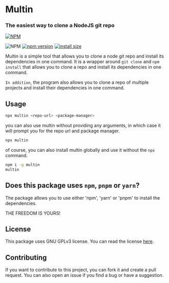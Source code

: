 # Multin

### The easiest way to clone a NodeJS git repo

[![NPM](https://nodei.co/npm/multin.png)](https://nodei.co/npm/multin/)

![NPM](https://img.shields.io/npm/l/multin)
[![npm version](https://badge.fury.io/js/multin.svg)](https://badge.fury.io/js/multin)
[![install size](https://packagephobia.com/badge?p=quick-random)](https://packagephobia.com/result?p=quick-random)

Multin is a simple tool that allows you to clone a node git repo and install its dependencies in one command. It is a wrapper around `git clone` and `npm install` that allows you to clone a repo and install its dependencies in one command.

`In addition`, the program also allows you to clone a repo of multiple projects and install their dependencies in one command.

## Usage

```bash
npx multin <repo-url> <package-manager>
```

you can also use multin without providing any arguments, in which case it will prompt you for the repo url and package manager.

```bash
npx multin
```

of course, you can also install multin globally and use it without the `npx` command.

```bash
npm i -g multin
multin
```

## Does this package uses `npm`, `pnpm` or `yarn`?

The package allows you to use either 'npm', 'yarn' or 'pnpm' to install the dependencies.

THE FREEDOM IS YOURS!

## License

This package uses GNU GPLv3 license. You can read the license [here](https://github.com/TheDokT0r/multin/blob/main/LICENSE).

## Contributing

If you want to contribute to this project, you can fork it and create a pull request. You can also open an issue if you find a bug or have a suggestion.
